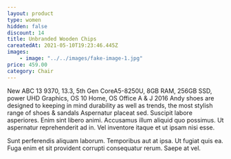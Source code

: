 ```yaml
---
layout: product
type: women
hidden: false
discount: 14
title: Unbranded Wooden Chips
careatedAt: 2021-05-10T19:23:46.445Z
images:
    - image: "../../images/fake-image-1.jpg"
price: 459.00
category: Chair
---
```

New ABC 13 9370, 13.3, 5th Gen CoreA5-8250U, 8GB RAM, 256GB SSD, power UHD Graphics, OS 10 Home, OS Office A & J 2016
Andy shoes are designed to keeping in mind durability as well as trends, the most stylish range of shoes & sandals
Aspernatur placeat sed. Suscipit labore asperiores. Enim sint libero animi. Accusamus illum aliquid quo possimus. Ut aspernatur reprehenderit ad in. Vel inventore itaque et ut ipsam nisi esse.
 Sunt perferendis aliquam laborum. Temporibus aut at ipsa. Ut fugiat quis ea. Fuga enim et sit provident corrupti consequatur rerum. Saepe at vel.
